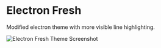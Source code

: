 # Electron Fresh

Modified electron theme with more visible line highlighting.

![Electron Fresh Theme Screenshot](images/scre)